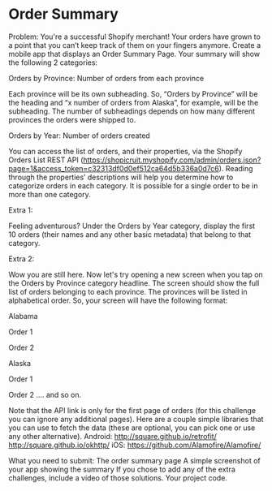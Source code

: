 # Order Summary

Problem:
You're a successful Shopify merchant! Your orders have grown to a point that you can’t keep track of them on your fingers anymore. Create a mobile app that displays an Order Summary Page. Your summary will show the following 2 categories:

Orders by Province: Number of orders from each province

Each province will be its own subheading. So, “Orders by Province” will be the heading and “x number of orders from Alaska”, for example, will be the subheading. The number of subheadings depends on how many different provinces the orders were shipped to.

Orders by Year: Number of orders created

You can access the list of orders, and their properties, via the Shopify Orders List REST API (https://shopicruit.myshopify.com/admin/orders.json?page=1&access_token=c32313df0d0ef512ca64d5b336a0d7c6). Reading through the properties’ descriptions will help you determine how to categorize orders in each category. It is possible for a single order to be in more than one category.

Extra 1:

Feeling adventurous? Under the Orders by Year category, display the first 10 orders (their names and any other basic metadata) that belong to that category.

Extra 2:

Wow you are still here. Now let's try opening a new screen when you tap on the Orders by Province category headline. The screen should show the full list of orders belonging to each province. The provinces will be listed in alphabetical order. So, your screen will have the following format:

Alabama

Order 1

Order 2

Alaska

Order 1

Order 2
.... and so on.

Note that the API link is only for the first page of orders (for this challenge you can ignore any additional pages). Here are a couple simple libraries that you can use to fetch the data (these are optional, you can pick one or use any other alternative).
Android:
http://square.github.io/retrofit/
http://square.github.io/okhttp/
iOS:
https://github.com/Alamofire/Alamofire/

What you need to submit:
The order summary page
A simple screenshot of your app showing the summary
If you chose to add any of the extra challenges, include a video of those solutions.
Your project code.
